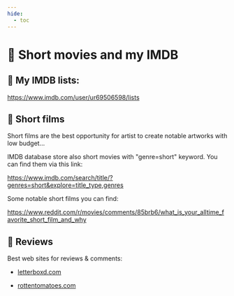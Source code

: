 ```yaml
---
hide:
  - toc
---
```


# 🎨 Short movies and my IMDB

## 🎥 My IMDB lists: 

<a target='_blank' rel='noopener noreferrer' href='https://www.imdb.com/user/ur69506598/lists'>https://www.imdb.com/user/ur69506598/lists</a>

## 🎥 Short films
Short films are the best opportunity for artist to create notable artworks with low budget...

IMDB database store also short movies with "genre=short" keyword. You can find them via this link:

<a target='_blank' rel='noopener noreferrer' href='https://www.imdb.com/search/title/?genres=short&explore=title_type,genres'>https://www.imdb.com/search/title/?genres=short&explore=title_type,genres</a>

Some notable short films you can find:

<a target='_blank' rel='noopener noreferrer' href='https://www.reddit.com/r/movies/comments/85brb6/what_is_your_alltime_favorite_short_film_and_why'>https://www.reddit.com/r/movies/comments/85brb6/what_is_your_alltime_favorite_short_film_and_why</a>

## 🎥 Reviews

Best web sites for reviews & comments:

- <a target='_blank' rel='noopener noreferrer' href='https://letterboxd.com/'>letterboxd.com</a>

- <a target='_blank' rel='noopener noreferrer' href='https://www.rottentomatoes.com/'>rottentomatoes.com</a>
